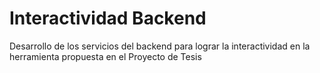 # Interactividad Backend
Desarrollo de los servicios del backend para lograr la interactividad en la herramienta propuesta en el Proyecto de Tesis
